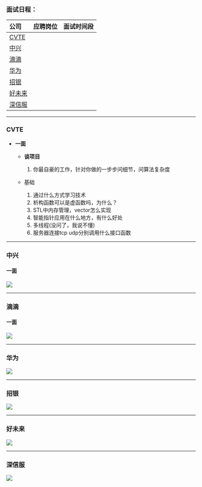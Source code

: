 ### **面试日程：** 

| 公司 | 应聘岗位 |面试时间段 |
| :------------- |:-------------|:-------------|
|[CVTE](#cvte) | |   |
|[中兴](#zhongxing) | |   |
|[滴滴](#didi) | |   |
|[华为](#华为) | |   |
|[招银](#招银) | |   |
|[好未来](#好未来) | |   |
|[深信服](#shenxinfu) | |   |


----
### <a id="cvte"> CVTE </a>

- **一面**
    - **谈项目**
        1. 你最自豪的工作，针对你做的一步步问细节，问算法复杂度

    - 基础
        1. 通过什么方式学习技术
        2. 析构函数可以是虚函数吗，为什么？
        3. STL中内存管理，vector怎么实现
        4. 智能指针应用在什么地方，有什么好处
        5. 多线程(没问了，我说不懂)
        6. 服务器连接tcp udp分别调用什么接口函数



----
### <a id="zhongxing"> 中兴 </a>
#### 一面
![](./imgs/20170918214725.png)


----
### <a id="didi"> 滴滴 </a>
#### 一面
![](./imgs/20170919170724.png)

----
### <a id="华为"> 华为 </a>
![](./imgs/20170921124928.png)

----
### <a id="招银"> 招银 </a>
![](./imgs/20170922220738.png)


----
### <a id="好未来"> 好未来 </a>
![](./imgs/20170922221005.png)


----
### <a id="shenxinfu"> 深信服 </a>
![](./imgs/20170924215258.png)
